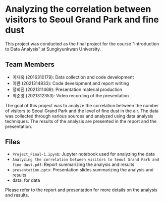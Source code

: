 # Analyzing the correlation between visitors to Seoul Grand Park and fine dust

This project was conducted as the final project for the course "Introduction to Data Analysis" at Sungkyunkwan University.

## Team Members
- 이재욱 (2016310179): Data collection and code development
- 이환 (2021314833): Code development and report writing
- 정희진 (2021311469): Presentation material production
- 최준영 (2021312353): Video recording of the presentation

The goal of this project was to analyze the correlation between the number of visitors to Seoul Grand Park and the level of fine dust in the air. The data was collected through various sources and analyzed using data analysis techniques. The results of the analysis are presented in the report and the presentation.

## Files
- `Project_Final-1.ipynb`: Jupyter notebook used for analyzing the data
- `Analyzing the correlation between visitors to Seoul Grand Park and fine dust.pdf`: Report summarizing the analysis and results
- `presentation.pptx`: Presentation slides summarizing the analysis and results
-  data: for data

Please refer to the report and presentation for more details on the analysis and results.
